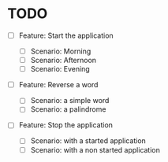# TODO

- [ ] Feature: Start the application

  - [ ] Scenario: Morning
  - [ ] Scenario: Afternoon
  - [ ] Scenario: Evening

- [ ] Feature: Reverse a word

  - [ ] Scenario: a simple word
  - [ ] Scenario: a palindrome

- [ ] Feature: Stop the application

  - [ ] Scenario: with a started application
  - [ ] Scenario: with a non started application
